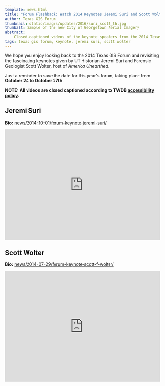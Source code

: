 ```yaml
---
template: news.html
title: "Forum Flashback: Watch 2014 Keynotes Jeremi Suri and Scott Wolter"
author: Texas GIS Forum
thumbnail: static/images/updates/2016/suri_scott_th.jpg
thumbalt: Sample of the new City of Georgetown Aerial Imagery
abstract:
    Closed-captioned videos of the keynote speakers from the 2014 Texas GIS Forum are now available.
tags: texas gis forum, keynote, jeremi suri, scott wolter
---
```


We hope you enjoy looking back to the 2014 Texas GIS Forum and revisiting the fascinating keynotes given by UT Historian Jeremi Suri and Forensic Geologist Scott Wolter, host of *America Unearthed*. 

Just a reminder to save the date for this year's forum, taking place from **October 24 to October 27th**.

**NOTE: All videos are closed captioned according to TWDB [accessibility policy](site-policies#accessibility-policy).**

## Jeremi Suri

**Bio:** [news/2014-10-01/forum-keynote-jeremi-suri/](news/2014-10-01-forum-keynote-jeremi-suri/)

<iframe width="100%" height="360" src="https://www.youtube.com/embed/Gh2KvBWjEf8" frameborder="0" allowfullscreen></iframe>

## Scott Wolter

**Bio:** [news/2014-07-29/forum-keynote-scott-f-wolter/](news/2014-07-29-forum-keynote-scott-f-wolter/)

<iframe width="100%" height="360" src="https://www.youtube.com/embed/1dy500HTyKI" frameborder="0" allowfullscreen></iframe>
